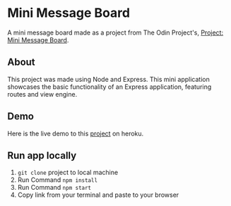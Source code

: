 # Mini Message Board
A mini message board made as a project from The Odin Project's, [Project: Mini Message Board](https://www.theodinproject.com/courses/nodejs/lessons/mini-message-board).

## About
This project was made using Node and Express. This mini application showcases the basic functionality of an Express application, featuring routes and view engine.

## Demo
Here is the live demo to this [project](https://stormy-citadel-85540.herokuapp.com/) on heroku.

## Run app locally 
1. `git clone` project to local machine
2. Run Command `npm install`
3. Run Command `npm start`
4. Copy link from your terminal and paste to your browser

